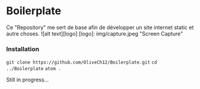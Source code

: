 # Boilerplate

Ce "Repository" me sert de base afin de développer un site internet static et autre choses.
!\[alt text\]\[logo\]
\[logo\]: img/capture.jpeg "Screen Capture"

### Installation

`git clone https://github.com/OliveCh12/Boilerplate.git`
`cd ../Boilerplate`
`atom .`

Still in progress...
